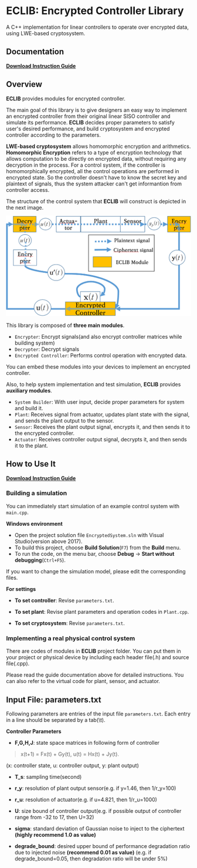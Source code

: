 # ECLIB: Encrypted Controller Library

A C++ implementation for linear controllers to operate over encrypted data, using LWE-based cryptosystem.

## Documentation

[**Download Instruction Guide**](https://github.com/KimMinryoung/Controller-Encryption/raw/master/Instruction_Manual_of_HECS.pdf)

## Overview

**ECLIB** provides modules for encrypted controller.

The main goal of this library is to give designers an easy way to implement an encrypted controller from their original linear SISO controller and simulate its performance. **ECLIB** decides proper parameters to satisfy user's desired performance, and build cryptosystem and encrypted controller according to the parameters.

**LWE-based cryptosystem** allows homomorphic encryption and arithmetics. **Homomorphic Encryption** refers to a type of encryption technology that allows computation to be directly on encrypted data, without requiring any decryption in the process. For a control system, if the controller is homomorphically encrypted, all the control operations are performed in encrypted state. So the controller doesn't have to know the secret key and plaintext of signals, thus the system attacker can't get informantion from controller access.

The structure of the control system that **ECLIB** will construct is depicted in the next image.

<img src="https://github.com/KimMinryoung/Controller-Encryption/blob/master/controlsystem_eng.png"></img>

This library is composed of **three main modules**.
- `Encrypter`: Encrypt signals(and also encrypt controller matrices while building system)
- `Decrypter`: Decrypt signals
- `Encrypted Controller`: Performs control operation with encrypted data.

You can embed these modules into your devices to implement an encrypted controller.

Also, to help system implementation and test simulation, **ECLIB** provides **auxiliary modules**.
- `System Builder`: With user input, decide proper parameters for system and build it.
- `Plant`: Receives signal from actuator, updates plant state with the signal, and sends the plant output to the sensor.
- `Sensor`: Receives the plant output signal, encrypts it, and then sends it to the encrypted controller.
- `Actuator`: Receives controller output signal, decrypts it, and then sends it to the plant.

## How to Use It

[**Download Instruction Guide**](https://github.com/KimMinryoung/Controller-Encryption/raw/master/Instruction_Manual_of_HECS.pdf)

### Building a simulation

You can immediately start simulation of an example control system with `main.cpp`.

**Windows environment**
- Open the project solution file `EncryptedSystem.sln` with Visual Studio(version above 2017).
- To build this project, choose **Build Solution**(`F7`) from the **Build** menu.
- To run the code, on the menu bar, choose **Debug** -> **Start without debugging**(`Ctrl+F5`).

If you want to change the simulation model, please edit the corresponding files.

**For settings**
- **To set controller**: Revise `parameters.txt`.

- **To set plant**: Revise plant parameters and operation codes in `Plant.cpp`.

- **To set cryptosystem**: Revise `parameters.txt`.

### Implementing a real physical control system

There are codes of modules in **ECLIB** project folder. You can put them in your project or physical device by including each header file(.h) and source file(.cpp).

Please read the guide documentation above for detailed instructions. You can also refer to the virtual code for plant, sensor, and actuator.

## Input File: parameters.txt

 Following parameters are entries of the input file `parameters.txt`. Each entry in a line should be separated by a tab(\t).

**Controller Parameters**
 - **F,G,H,J**: state space matrices in following form of controller
 
 > x(t+1) = Fx(t) + Gy(t), 
  u(t) = Hx(t) + Jy(t).
 
 (x: controller state, u: controller output, y: plant output)
 
 - **T_s**: sampling time(second)
 
 - **r_y**: resolution of plant output sensor(e.g. if y=1.46, then 1/r_y=100)
 
 - **r_u**: resolution of actuator(e.g. if u=4.821, then 1/r_u=1000)
 
 - **U**: size bound of controller output(e.g. if possible output of controller range from -32 to 17, then U=32)
 
 - **sigma**: standard deviation of Gaussian noise to inject to the ciphertext **(highly recommend 1.0 as value)**
 
 - **degrade_bound**: desired upper bound of performance degradation ratio due to injected noise **(recommend 0.01 as value)**
(e.g. if degrade_bound=0.05, then degradation ratio will be under 5%)
